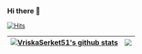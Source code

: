 ### Hi there 👋

[![Hits](https://hits.seeyoufarm.com/api/count/incr/badge.svg?url=https%3A%2F%2Fgithub.com%2FVriskaSerket51&count_bg=%2379C83D&title_bg=%23555555&icon=&icon_color=%23E7E7E7&title=hits&edge_flat=false)](https://hits.seeyoufarm.com)

| <a href="#"><img align="center" src="https://github-readme-stats.vercel.app/api?username=VriskaSerket51&show_icons=true&include_all_commits=true&hide_border=true&count_private=true" alt="VriskaSerket51's github stats" /></a> | <a href="#"><img align="center" src="https://github-readme-stats.vercel.app/api/top-langs/?username=VriskaSerket51&layout=compact&hide_border=true" /></a> |
| ------------- | ------------- |

<!--
**VriskaSerket51/VriskaSerket51** is a ✨ _special_ ✨ repository because its `README.md` (this file) appears on your GitHub profile.

Here are some ideas to get you started:

- 🔭 I’m currently working on ...
- 🌱 I’m currently learning ...
- 👯 I’m looking to collaborate on ...
- 🤔 I’m looking for help with ...
- 💬 Ask me about ...
- 📫 How to reach me: ...
- 😄 Pronouns: ...
- ⚡ Fun fact: ...
-->
